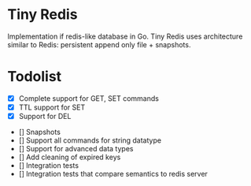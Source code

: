 # Tiny Redis
Implementation if redis-like database in Go. Tiny Redis uses architecture similar to Redis: persistent append only file + snapshots.

# Todolist
- [x] Complete support for GET, SET commands
- [x] TTL support for SET
- [x] Support for DEL
- [] Snapshots
- [] Support all commands for string datatype
- [] Support for advanced data types
- [] Add cleaning of expired keys
- [] Integration tests
- [] Integration tests that compare semantics to redis server